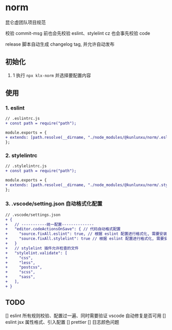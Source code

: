 # norm

昆仑虚团队项目规范

校验 commit-msg 前也会先校验 eslint、stylelint
cz 也会事先校验 code

release 脚本自动生成 changelog tag, 并允许自动发布

## 初始化

1. 1 执行 `npx klx-norm` 并选择要配置内容

## 使用

### 1. eslint

```diff
// .eslintrc.js
+ const path = require("path");

module.exports = {
+ extends: [path.resolve(__dirname, "./node_modules/@kunlunxu/norm/.eslintrc.js")],
};
```

### 2. stylelintrc

```diff
// .stylelintrc.js
+ const path = require("path");

module.exports = {
+ extends: [path.resolve(__dirname, "./node_modules/@kunlunxu/norm/.stylelintrc.js")],
};
```

### 3. .vscode/setting.json 自动格式化配置

```diff
// .vscode/settings.json
+ {
+   // -----------统一配置--------------
+   "editor.codeActionsOnSave": { // 代码自动格式配置
+     "source.fixAll.eslint": true, // 根据 eslint 配置进行格式化, 需要安装 eslint 插件
+     "source.fixAll.stylelint": true // 根据 eslint 配置进行格式化, 需要安装 stylelint 插件
+   }
+   // stylelint 插件允许检查的文件
+   "stylelint.validate": [
+     "css",
+     "less",
+     "postcss",
+     "scss",
+     "sass",
+   ],
+ }
```

## TODO

[] eslint 所有规则校验、配置过一遍、同时需要验证 vscode 自动修复是否可用
[] eslint jsx 属性格式、引入配置
[] prettier
[] 日志颜色问题
